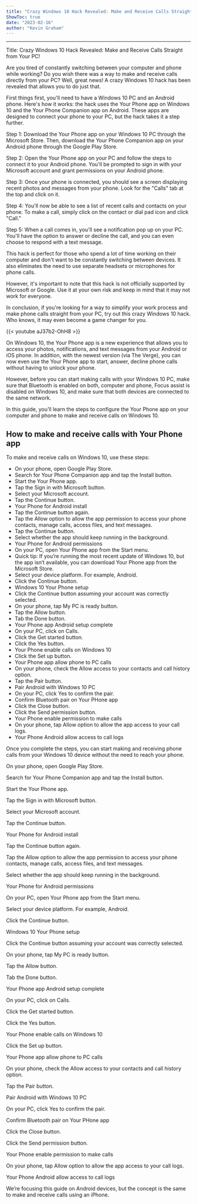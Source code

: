 ```yaml
---
title: "Crazy Windows 10 Hack Revealed: Make and Receive Calls Straight from Your PC!"
ShowToc: true 
date: "2023-02-16"
author: "Kevin Graham"
---
```

*****
Title: Crazy Windows 10 Hack Revealed: Make and Receive Calls Straight from Your PC!

Are you tired of constantly switching between your computer and phone while working? Do you wish there was a way to make and receive calls directly from your PC? Well, great news! A crazy Windows 10 hack has been revealed that allows you to do just that.

First things first, you'll need to have a Windows 10 PC and an Android phone. Here's how it works: the hack uses the Your Phone app on Windows 10 and the Your Phone Companion app on Android. These apps are designed to connect your phone to your PC, but the hack takes it a step further.

Step 1: Download the Your Phone app on your Windows 10 PC through the Microsoft Store. Then, download the Your Phone Companion app on your Android phone through the Google Play Store.

Step 2: Open the Your Phone app on your PC and follow the steps to connect it to your Android phone. You'll be prompted to sign in with your Microsoft account and grant permissions on your Android phone.

Step 3: Once your phone is connected, you should see a screen displaying recent photos and messages from your phone. Look for the "Calls" tab at the top and click on it.

Step 4: You'll now be able to see a list of recent calls and contacts on your phone. To make a call, simply click on the contact or dial pad icon and click "Call."

Step 5: When a call comes in, you'll see a notification pop up on your PC. You'll have the option to answer or decline the call, and you can even choose to respond with a text message.

This hack is perfect for those who spend a lot of time working on their computer and don't want to be constantly switching between devices. It also eliminates the need to use separate headsets or microphones for phone calls.

However, it's important to note that this hack is not officially supported by Microsoft or Google. Use it at your own risk and keep in mind that it may not work for everyone.

In conclusion, if you're looking for a way to simplify your work process and make phone calls straight from your PC, try out this crazy Windows 10 hack. Who knows, it may even become a game changer for you.

{{< youtube aJ37b2-OhH8 >}} 



On Windows 10, the Your Phone app is a new experience that allows you to access your photos, notifications, and text messages from your Android or iOS phone. In addition, with the newest version (via The Verge), you can now even use the Your Phone app to start, answer, decline phone calls without having to unlock your phone.
 
However, before you can start making calls with your Windows 10 PC, make sure that Bluetooth is enabled on both, computer and phone, Focus assist is disabled on Windows 10, and make sure that both devices are connected to the same network.
 
In this guide, you’ll learn the steps to configure the Your Phone app on your computer and phone to make and receive calls on Windows 10.
 
## How to make and receive calls with Your Phone app
 
To make and receive calls on Windows 10, use these steps:
 
- On your phone, open Google Play Store.
 - Search for Your Phone Companion app and tap the Install button.
 - Start the Your Phone app.
 - Tap the Sign in with Microsoft button.
 - Select your Microsoft account.
 - Tap the Continue button.
 - Your Phone for Android install
 - Tap the Continue button again.
 - Tap the Allow option to allow the app permission to access your phone contacts, manage calls, access files, and text messages.
 - Tap the Continue button.
 - Select whether the app should keep running in the background.
 - Your Phone for Android permissions
 - On your PC, open Your Phone app from the Start menu.
 - Quick tip: If you’re running the most recent update of Windows 10, but the app isn’t available, you can download Your Phone app from the Microsoft Store.
 - Select your device platform. For example, Android.
 - Click the Continue button.
 - Windows 10 Your Phone setup
 - Click the Continue button assuming your account was correctly selected.
 - On your phone, tap My PC is ready button.
 - Tap the Allow button.
 - Tab the Done button.
 - Your Phone app Android setup complete
 - On your PC, click on Calls.
 - Click the Get started button.
 - Click the Yes button.
 - Your Phone enable calls on Windows 10
 - Click the Set up button.
 - Your Phone app allow phone to PC calls
 - On your phone, check the Allow access to your contacts and call history option.
 - Tap the Pair button.
 - Pair Android with Windows 10 PC
 - On your PC, click Yes to confirm the pair.
 - Confirm Bluetooth pair on Your PHone app
 - Click the Close button.
 - Click the Send permission button.
 - Your Phone enable permission to make calls
 - On your phone, tap Allow option to allow the app access to your call logs.
 - Your Phone Android allow access to call logs

 
Once you complete the steps, you can start making and receiving phone calls from your Windows 10 device without the need to reach your phone.
 
On your phone, open Google Play Store.
 
Search for Your Phone Companion app and tap the Install button.
 
Start the Your Phone app.
 
Tap the Sign in with Microsoft button.
 
Select your Microsoft account.
 
Tap the Continue button.
 
Your Phone for Android install

 
Tap the Continue button again.
 
Tap the Allow option to allow the app permission to access your phone contacts, manage calls, access files, and text messages.
 
Select whether the app should keep running in the background.
 
Your Phone for Android permissions

 
On your PC, open Your Phone app from the Start menu.
 
Select your device platform. For example, Android.
 
Click the Continue button.
 
Windows 10 Your Phone setup

 
Click the Continue button assuming your account was correctly selected.
 
On your phone, tap My PC is ready button.
 
Tap the Allow button.
 
Tab the Done button.
 
Your Phone app Android setup complete

 
On your PC, click on Calls.
 
Click the Get started button.
 
Click the Yes button.
 
Your Phone enable calls on Windows 10

 
Click the Set up button.
 
Your Phone app allow phone to PC calls

 
On your phone, check the Allow access to your contacts and call history option.
 
Tap the Pair button.
 
Pair Android with Windows 10 PC

 
On your PC, click Yes to confirm the pair.
 
Confirm Bluetooth pair on Your PHone app

 
Click the Close button.
 
Click the Send permission button.
 
Your Phone enable permission to make calls

 
On your phone, tap Allow option to allow the app access to your call logs.
 
Your Phone Android allow access to call logs

 
We’re focusing this guide on Android devices, but the concept is the same to make and receive calls using an iPhone.




